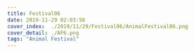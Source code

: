 ```yaml
---
title: Festival06
date: 2019-11-29 02:03:56
cover_index:  ./2019/11/29/Festival06/AnimalFestival06.png
cover_detail: ./AF6.png
tags: "Animal Festival"
---
```

